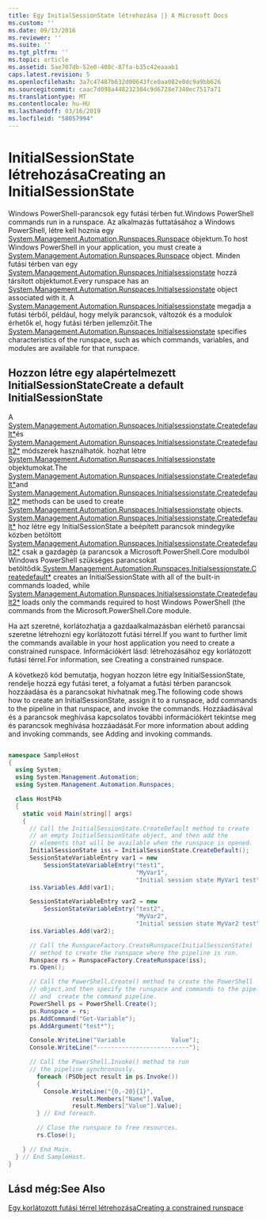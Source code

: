```yaml
---
title: Egy InitialSessionState létrehozása |} A Microsoft Docs
ms.custom: ''
ms.date: 09/13/2016
ms.reviewer: ''
ms.suite: ''
ms.tgt_pltfrm: ''
ms.topic: article
ms.assetid: 5ae707db-52e0-408c-87fa-b35c42eaaab1
caps.latest.revision: 5
ms.openlocfilehash: 3a7c47487b632d00643fce0aa082e0dc9a9bb626
ms.sourcegitcommit: caac7d098a448232304c9d6728e7340ec7517a71
ms.translationtype: MT
ms.contentlocale: hu-HU
ms.lasthandoff: 03/16/2019
ms.locfileid: "58057994"
---
```

# <a name="creating-an-initialsessionstate"></a><span data-ttu-id="a1687-102">InitialSessionState létrehozása</span><span class="sxs-lookup"><span data-stu-id="a1687-102">Creating an InitialSessionState</span></span>

<span data-ttu-id="a1687-103">Windows PowerShell-parancsok egy futási térben fut.</span><span class="sxs-lookup"><span data-stu-id="a1687-103">Windows PowerShell commands run in a runspace.</span></span> <span data-ttu-id="a1687-104">Az alkalmazás futtatásához a Windows PowerShell, létre kell hoznia egy [System.Management.Automation.Runspaces.Runspace](/dotnet/api/System.Management.Automation.Runspaces.Runspace) objektum.</span><span class="sxs-lookup"><span data-stu-id="a1687-104">To host Windows PowerShell in your application, you must create a [System.Management.Automation.Runspaces.Runspace](/dotnet/api/System.Management.Automation.Runspaces.Runspace) object.</span></span> <span data-ttu-id="a1687-105">Minden futási térben van egy [System.Management.Automation.Runspaces.Initialsessionstate](/dotnet/api/System.Management.Automation.Runspaces.InitialSessionState) hozzá társított objektumot.</span><span class="sxs-lookup"><span data-stu-id="a1687-105">Every runspace has an [System.Management.Automation.Runspaces.Initialsessionstate](/dotnet/api/System.Management.Automation.Runspaces.InitialSessionState) object associated with it.</span></span> <span data-ttu-id="a1687-106">A [System.Management.Automation.Runspaces.Initialsessionstate](/dotnet/api/System.Management.Automation.Runspaces.InitialSessionState) megadja a futási térből, például, hogy melyik parancsok, változók és a modulok érhetők el, hogy futási térben jellemzőit.</span><span class="sxs-lookup"><span data-stu-id="a1687-106">The [System.Management.Automation.Runspaces.Initialsessionstate](/dotnet/api/System.Management.Automation.Runspaces.InitialSessionState) specifies characteristics of the runspace, such as which commands, variables, and modules are available for that runspace.</span></span>

## <a name="create-a-default-initialsessionstate"></a><span data-ttu-id="a1687-107">Hozzon létre egy alapértelmezett InitialSessionState</span><span class="sxs-lookup"><span data-stu-id="a1687-107">Create a default InitialSessionState</span></span>

 <span data-ttu-id="a1687-108">A [System.Management.Automation.Runspaces.Initialsessionstate.Createdefault\*](/dotnet/api/System.Management.Automation.Runspaces.InitialSessionState.CreateDefault)és [System.Management.Automation.Runspaces.Initialsessionstate.Createdefault2\*](/dotnet/api/System.Management.Automation.Runspaces.InitialSessionState.CreateDefault2) módszerek használhatók. hozhat létre [System.Management.Automation.Runspaces.Initialsessionstate](/dotnet/api/System.Management.Automation.Runspaces.InitialSessionState) objektumokat.</span><span class="sxs-lookup"><span data-stu-id="a1687-108">The [System.Management.Automation.Runspaces.Initialsessionstate.Createdefault\*](/dotnet/api/System.Management.Automation.Runspaces.InitialSessionState.CreateDefault)and [System.Management.Automation.Runspaces.Initialsessionstate.Createdefault2\*](/dotnet/api/System.Management.Automation.Runspaces.InitialSessionState.CreateDefault2) methods can be used to create [System.Management.Automation.Runspaces.Initialsessionstate](/dotnet/api/System.Management.Automation.Runspaces.InitialSessionState) objects.</span></span> <span data-ttu-id="a1687-109">[System.Management.Automation.Runspaces.Initialsessionstate.Createdefault\*](/dotnet/api/System.Management.Automation.Runspaces.InitialSessionState.CreateDefault) hoz létre egy InitialSessionState a beépített parancsok mindegyike közben betöltött [ System.Management.Automation.Runspaces.Initialsessionstate.Createdefault2\*](/dotnet/api/System.Management.Automation.Runspaces.InitialSessionState.CreateDefault2) csak a gazdagép (a parancsok a Microsoft.PowerShell.Core modulból Windows PowerShell szükséges parancsokat betöltődik.</span><span class="sxs-lookup"><span data-stu-id="a1687-109">[System.Management.Automation.Runspaces.Initialsessionstate.Createdefault\*](/dotnet/api/System.Management.Automation.Runspaces.InitialSessionState.CreateDefault) creates an InitialSessionState with all of the built-in commands loaded, while [System.Management.Automation.Runspaces.Initialsessionstate.Createdefault2\*](/dotnet/api/System.Management.Automation.Runspaces.InitialSessionState.CreateDefault2) loads only the commands required to host Windows PowerShell (the commands from the Microsoft.PowerShell.Core module.</span></span>

 <span data-ttu-id="a1687-110">Ha azt szeretné, korlátozhatja a gazdaalkalmazásban elérhető parancsai szeretne létrehozni egy korlátozott futási térrel.</span><span class="sxs-lookup"><span data-stu-id="a1687-110">If you want to further limit the commands available in your host application you need to create a constrained runspace.</span></span> <span data-ttu-id="a1687-111">Információkért lásd: létrehozásához egy korlátozott futási térrel.</span><span class="sxs-lookup"><span data-stu-id="a1687-111">For information, see Creating a constrained runspace.</span></span>

 <span data-ttu-id="a1687-112">A következő kód bemutatja, hogyan hozzon létre egy InitialSessionState, rendelje hozzá egy futási teret, a folyamat a futási térben parancsok hozzáadása és a parancsokat hívhatnak meg.</span><span class="sxs-lookup"><span data-stu-id="a1687-112">The following code shows how to create an InitialSessionState, assign it to a runspace, add commands to the pipeline in that runspace, and invoke the commands.</span></span> <span data-ttu-id="a1687-113">Hozzáadásával és a parancsok meghívása kapcsolatos további információkért tekintse meg és parancsok meghívása hozzáadását.</span><span class="sxs-lookup"><span data-stu-id="a1687-113">For more information about adding and invoking commands, see Adding and invoking commands.</span></span>

```csharp

namespace SampleHost
{
  using System;
  using System.Management.Automation;
  using System.Management.Automation.Runspaces;

  class HostP4b
  {
    static void Main(string[] args)
    {
      // Call the InitialSessionState.CreateDefault method to create
      // an empty InitialSessionState object, and then add the
      // elements that will be available when the runspace is opened.
      InitialSessionState iss = InitialSessionState.CreateDefault();
      SessionStateVariableEntry var1 = new
          SessionStateVariableEntry("test1",
                                    "MyVar1",
                                    "Initial session state MyVar1 test");
      iss.Variables.Add(var1);

      SessionStateVariableEntry var2 = new
          SessionStateVariableEntry("test2",
                                    "MyVar2",
                                    "Initial session state MyVar2 test");
      iss.Variables.Add(var2);

      // Call the RunspaceFactory.CreateRunspace(InitialSessionState)
      // method to create the runspace where the pipeline is run.
      Runspace rs = RunspaceFactory.CreateRunspace(iss);
      rs.Open();

      // Call the PowerShell.Create() method to create the PowerShell
      // object,and then specify the runspace and commands to the pipeline.
      // and  create the command pipeline.
      PowerShell ps = PowerShell.Create();
      ps.Runspace = rs;
      ps.AddCommand("Get-Variable");
      ps.AddArgument("test*");

      Console.WriteLine("Variable             Value");
      Console.WriteLine("--------------------------");

      // Call the PowerShell.Invoke() method to run
      // the pipeline synchronously.
        foreach (PSObject result in ps.Invoke())
        {
          Console.WriteLine("{0,-20}{1}",
                  result.Members["Name"].Value,
                  result.Members["Value"].Value);
        } // End foreach.

        // Close the runspace to free resources.
        rs.Close();

    } // End Main.
  } // End SampleHost.
}
```

## <a name="see-also"></a><span data-ttu-id="a1687-114">Lásd még:</span><span class="sxs-lookup"><span data-stu-id="a1687-114">See Also</span></span>

 [<span data-ttu-id="a1687-115">Egy korlátozott futási térrel létrehozása</span><span class="sxs-lookup"><span data-stu-id="a1687-115">Creating a constrained runspace</span></span>](./creating-a-constrained-runspace.md)
